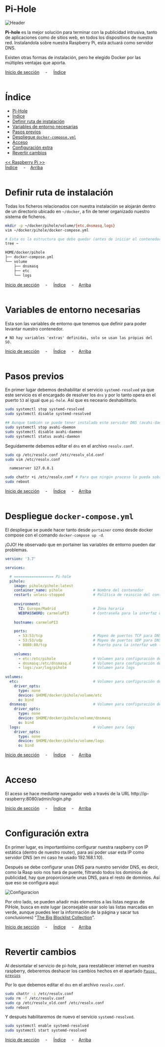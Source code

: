 # Pi-Hole

![Header](../../img/ima-raspberrypi-servicios-pihole-header-01.png)

**Pi-hole** es la mejor solución para terminar con la publicidad intrusiva, tanto de aplicaciones como de sitios web, en todos los dispositivos de nuestra red. Instalandola sobre nuestra Raspberry Pi, esta actuará como servidor DNS.

Existen otras formas de instalación, pero he elegido Docker por las múltiples ventajas que aporta.

[Inicio de sección](#pi-hole) &nbsp; &nbsp; - &nbsp; &nbsp; [Índice](#índice)
<br><br>

# Índice
- [Pi-Hole](#pi-hole)
- [Índice](#índice)
- [Definir ruta de instalación](#definir-ruta-de-instalación)
- [Variables de entorno necesarias](#variables-de-entorno-necesarias)
- [Pasos previos](#pasos-previos)
- [Despliegue `docker-compose.yml`](#despliegue-docker-composeyml)
- [Acceso](#acceso)
- [Configuración extra](#configuración-extra)
- [Revertir cambios](#revertir-cambios)

[<< Raspberry Pi >>](../raspberrypi.md)<br>
[Índice](#índice) &nbsp; &nbsp; - &nbsp; &nbsp;[Arriba](#pi-hole)
<br><br>

# Definir ruta de instalación
Todas los ficheros relacionados con nuestra instalación se alojarán dentro de un directorio ubicado en `~/docker`, a fin de tener organizado nuestro sistema de ficheros.

```bash
mkdir -p ~/docker/pihole/volume/{etc,dnsmasq,logs}
vim ~/docker/pihole/docker-compose.yml

# Esta es la estructura que debe quedar (antes de iniciar el contenedor)
tree ~

HOME/docker/pihole
├── docker-compose.yml
└── volume
    ├── dnsmasq
    ├── etc
    └── logs
```


[Inicio de sección](#definir-ruta-de-instalación) &nbsp; &nbsp; - &nbsp; &nbsp; [Índice](#índice) &nbsp; &nbsp; - &nbsp; &nbsp;[Arriba](#pi-hole)
<br><br>

# Variables de entorno necesarias
Esta son las variables de entorno que tenemos que definir para poder levantar nuestro contenedor.

```.env
# NO hay variables 'extras' definidas, solo se usan las própias del SO.
```

[Inicio de sección](#variables-de-entorno-necesarias) &nbsp; &nbsp; - &nbsp; &nbsp; [Índice](#índice) &nbsp; &nbsp; - &nbsp; &nbsp;[Arriba](#pi-hole)
<br><br>

# Pasos previos
En primer lugar debemos deshabilitar el servicio `systemd-resolved` ya que este servicio es el encargado de resolver los `dns` y por lo tanto opera en el puerto `53` al igual que `pi-hole`. Así que es neceario deshabilitarlo.

```bash
sudo systemctl stop systemd-resolved
sudo systemctl disable systemd-resolved

## Aunque también se puede tener instalado este servidor DNS (avahi-daemon)
sudo systemctl stop avahi-daemon
sudo systemctl disable avahi-daemon
sudo systemctl status avahi-daemon

```

Seguidamente debemos editar el `dns` en el archivo `resolv.conf`.

```bash
sudo cp /etc/resolv.conf /etc/resolv_old.conf
sudo vim /etc/resolv.conf

  nameserver 127.0.0.1

sudo chattr +i /etc/resolv.conf # Para que ningún proceso lo pueda sobreescribir
sudo reboot
```

[Inicio de sección](#pasos-previos) &nbsp; &nbsp; - &nbsp; &nbsp; [Índice](#índice) &nbsp; &nbsp; - &nbsp; &nbsp;[Arriba](#pi-hole)
<br><br>


# Despliegue `docker-compose.yml`
El despliegue se puede hacer tanto desde `portainer` como desde docker compose con el comando `docker-compose up -d`.

¡OJO! He observado que en portainer las variables de entorno pueden dar problemas.

```yaml
version: '3.7'

services:

  # ================== Pi-hole
  pihole:
    image: pihole/pihole:latest
    container_name: pihole              # Nombre del contenedor
    restart: unless-stopped             # Política de reinicio del contenedor
    
    environment:
      TZ: Europe/Madrid                 # Zona horaria
      WEBPASSWORD: carmeloPI3           # Contraseña para la interfaz web
    
    hostname: carmeloPI3

    ports:
      - 53:53/tcp                       # Mapeo de puertos TCP para DNS
      - 53:53/udp                       # Mapeo de puertos UDP para DNS
      - 8080:80/tcp                     # Puerto para la interfaz web (HTTP)
    
    volumes:
      - etc:/etc/pihole                 # Volumen para configuración de Pi-hole
      - dnsmasq:/etc/dnsmasq.d          # Volumen para configuración de dnsmasq
      - logs:/var/log/pihole            # Volumen para logs
    
volumes:
  etc:                                  # Volumen para configuración de Pi-hole
    driver_opts:
      type: none
      device: $HOME/docker/pihole/volume/etc
      o: bind
  dnsmasq:                              # Volumen para configuración de dnsmasq
    driver_opts:
      type: none
      device: $HOME/docker/pihole/volume/dnsmasq
      o: bind
  logs:                                 # Volumen para logs
    driver_opts:
      type: none
      device: $HOME/docker/pihole/volume/logs
      o: bind
```

[Inicio de sección](#despliegue-docker-composeyml) &nbsp; &nbsp; - &nbsp; &nbsp; [Índice](#índice) &nbsp; &nbsp; - &nbsp; &nbsp;[Arriba](#pi-hole)
<br><br>

# Acceso
El aceso se hace mediante navegador web a través de la URL http://ip-raspberry:8080/admin/login.php

[Inicio de sección](#acceso) &nbsp; &nbsp; - &nbsp; &nbsp; [Índice](#índice) &nbsp; &nbsp; - &nbsp; &nbsp;[Arriba](#pi-hole)
<br><br>

# Configuración extra
En primer lugar, es importantísimo configurar nuestra raspberry con IP estática (dentro de nuestro router), para así poder usar esta IP como servidor DNS (en mi caso he usado 192.168.1.10).

Después se debe configurar unas DNS para nuestro servidor DNS, es decir, como la Rasp solo nos hará de puente, filtrando todos los dominios de publicidad, hay que proporcionarle unas DNS, para el resto de dominios. Así que eso se configura aquí:

![Configuracion](../../img/ima-raspberrypi-servicios-pihole-conf.ini-01.gif)

Por otro lado, se pueden añadir más elementos a las listas negras de PiHole, busca en este lugar (aconsejable usar solo las listas marcadas en verde, aunque puedes leer la información de la página y sacar tus conclusiones) "[The Big Blocklist Collection](https://firebog.net/)".

[Inicio de sección](#configuración-extra) &nbsp; &nbsp; - &nbsp; &nbsp; [Índice](#índice) &nbsp; &nbsp; - &nbsp; &nbsp;[Arriba](#pi-hole)
<br><br>

# Revertir cambios
Al desisntalar el servicio de pi-hole, para reestablecer internet en nuestra raspberry, deberemos deshacer los cambios hechos en el apartado [`Pasos previos`](#pasos-previos)


Por lo que debemos editar el `dns` en el archivo `resolv.conf`.

```bash
sudo chattr -i /etc/resolv.conf
sudo rm -f /etc/resolv.conf
sudo cp /etc/resolv_old.conf /etc/resolv.conf
sudo reboot
```


Y después habilitaremos de nuevo el servicio `systemd-resolved`.

```bash
sudo systemctl enable systemd-resolved
sudo systemctl start systemd-resolved
```

[Inicio de sección](#revertir-cambios) &nbsp; &nbsp; - &nbsp; &nbsp; [Índice](#índice) &nbsp; &nbsp; - &nbsp; &nbsp;[Arriba](#pi-hole)
<br><br>
